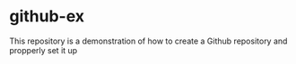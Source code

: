 # github-ex
This repository is a demonstration of how to create a Github repository and propperly set it up
